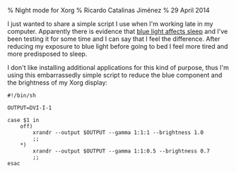 % Night mode for Xorg
% Ricardo Catalinas Jiménez
% 29 April 2014


  I just wanted to share a simple script I use when I'm working late in
my computer. Apparently there is evidence that [blue light affects
sleep](https://justgetflux.com/research.html) and I've been testing it
for some time and I can say that I feel the difference. After reducing
my exposure to blue light before going to bed I feel more tired and more
predisposed to sleep.

  I don't like installing additional applications for this kind of
purpose, thus I'm using this embarrassedly simple script to reduce the
blue component and the brightness of my Xorg display:

	#!/bin/sh

	OUTPUT=DVI-I-1

	case $1 in
		off)
			xrandr --output $OUTPUT --gamma 1:1:1 --brightness 1.0
			;;
		*)
			xrandr --output $OUTPUT --gamma 1:1:0.5 --brightness 0.7
			;;
	esac
